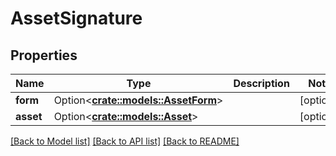 # AssetSignature

## Properties

Name | Type | Description | Notes
------------ | ------------- | ------------- | -------------
**form** | Option<[**crate::models::AssetForm**](assetForm.md)> |  | [optional]
**asset** | Option<[**crate::models::Asset**](asset.md)> |  | [optional]

[[Back to Model list]](../README.md#documentation-for-models) [[Back to API list]](../README.md#documentation-for-api-endpoints) [[Back to README]](../README.md)


